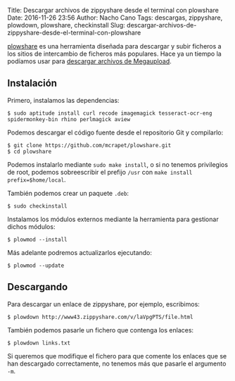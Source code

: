 Title: Descargar archivos de zippyshare desde el terminal con plowshare
Date: 2016-11-26 23:56
Author: Nacho Cano
Tags: descargas, zippyshare, plowdown, plowshare, checkinstall
Slug: descargar-archivos-de-zippyshare-desde-el-terminal-con-plowshare

[plowshare][] es una herramienta diseñada para descargar y subir
ficheros a los sitios de intercambio de ficheros más populares. Hace ya
un tiempo la podíamos usar para [descargar archivos de Megaupload][].

Instalación
-----------

Primero, instalamos las dependencias:

    $ sudo aptitude install curl recode imagemagick tesseract-ocr-eng spidermonkey-bin rhino perlmagick aview

Podemos descargar el código fuente desde el repositorio Git y compilarlo:

    $ git clone https://github.com/mcrapet/plowshare.git
    $ cd plowshare

Podemos instalarlo mediante `sudo make install`, o si no tenemos privilegios de
root, podemos sobreescribir el prefijo `/usr` con
`make install prefix=$home/local`.

También podemos crear un paquete `.deb`:

    $ sudo checkinstall

Instalamos los módulos externos mediante la herramienta para gestionar dichos
módulos:

    $ plowmod --install

Más adelante podremos actualizarlos ejecutando:

    $ plowmod --update

Descargando
-----------

Para descargar un enlace de zippyshare, por ejemplo, escribimos:

    $ plowdown http://www43.zippyshare.com/v/laVpgPTS/file.html

También podemos pasarle un fichero que contenga los enlaces:

    $ plowdown links.txt

Si queremos que modifique el fichero para que comente los enlaces que se han
descargado correctamente, no tenemos más que pasarle el argumento `-m`.

  [plowshare]: https://github.com/mcrapet/plowshare
    "plowshare"
  [descargar archivos de Megaupload]: {filename}/admin/descargar-archivos-de-megaupload-desde-el-terminal-con-plowshare.md
    "Descargar archivos de Megaupload desde el terminal con plowshare"

